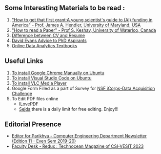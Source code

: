 ## Some Interesting Materials to be read :
1. ["How to get that first grant:A young scientist's guide to (AI) funding in America" - Prof. James A. Hendler, University of Maryland, USA](https://www.cs.rpi.edu/~hendler/funding-talk/sld001.htm)
2. ["How to read a Paper" - Prof S. Keshav, University of Waterloo, Canada](http://ccr.sigcomm.org/online/files/p83-keshavA.pdf)
3. [Difference between CV and Resume](https://zety.com/blog/cv-vs-resume-difference)
4. [David Evans Advice to PhD Aspirants](https://www.cs.virginia.edu/~evans/advice/)
5. [Online Data Analytics Textbooks](https://github.com/xinwf/Study-Materials)
   
## Useful Links
1. [To install Google Chrome Manually on Ubuntu](https://itsfoss.com/install-chrome-ubuntu/)
2. [To install Visual Studio Code on Ubuntu](https://www.golinuxcloud.com/install-visual-studio-code-ubuntu-22/#2_Using_the_deb_Package_to_Install_Visual_Studio_Code)
3. [To install VLC Media Player](https://linuxhint.com/install-vlc-media-player-ubuntu22-04/)
4. Google Form Filled as a part of Survey for [NSF iCorps-Data Acquisition Challenge](https://docs.google.com/forms/u/1/d/e/1FAIpQLSex4sYXlvfNxRGm_7g9FqEaPCC63BikpA8oTSOZZmy7Ybs4eQ/formResponse?pli=1&edit2=2_ABaOnud3z8WiW38nR-kFq7SkM-RhcZ58scGX_VXXyu4jBvOzAxiOyNioPSQUUTIInwVSrEA)
5. To Edit PDF files online
   - [ILovePDF](https://www.ilovepdf.com/)
   - [Sejda](https://www.sejda.com/pdf-editor) there is a daily limit for free editing. Enjoy!!!

## Editorial Presence
* [Editor for Parikhya - Computer Engineering Department Newsletter (Edition 11 - Even Sem 2019-20)](https://github.com/LifnaJos/useful_materials_links/blob/main/Parikhya_Ed-11_2019-20_Even_Sem.pdf)
* [Faculty Desk - Redux : Technocean Magazine of CSI-VESIT 2023](https://redux-magazines.vercel.app/redux2023.html)
